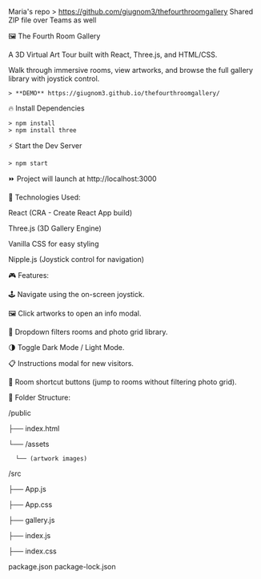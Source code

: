 Maria's repo > https://github.com/giugnom3/thefourthroomgallery 
Shared ZIP file over Teams as well

🖼️ The Fourth Room Gallery 

A 3D Virtual Art Tour built with React, Three.js, and HTML/CSS.

Walk through immersive rooms, view artworks, and browse the full gallery library with joystick control.
    

    > **DEMO** https://giugnom3.github.io/thefourthroomgallery/
 
🔥 Install Dependencies

    > npm install
    > npm install three
    
⚡ Start the Dev Server
   
    > npm start
    
⏩ Project will launch at http://localhost:3000


🧩 Technologies Used:

React (CRA - Create React App build)

Three.js (3D Gallery Engine)

Vanilla CSS for easy styling

Nipple.js (Joystick control for navigation)

🎮 Features:

🕹️ Navigate using the on-screen joystick.

🖼️ Click artworks to open an info modal.

📂 Dropdown filters rooms and photo grid library.

🌗 Toggle Dark Mode / Light Mode.

📋 Instructions modal for new visitors.

🚪 Room shortcut buttons (jump to rooms without filtering photo grid).



 📁 Folder Structure:

   /public
   
  ├── index.html
  
  └── /assets
  
      └── (artwork images)

 /src
 
  ├── App.js
  
  ├── App.css
  
  ├── gallery.js
  
  ├── index.js
  
  ├── index.css

package.json
package-lock.json



